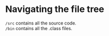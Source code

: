 # Navigating the file tree

`/src` contains all the source code. <br>
`/bin` contains all the .class files.

